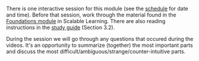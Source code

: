 There is one interactive session for this module (see the [schedule][schedule] 
for date and time). Before that session, work through the material found in
the [Foundations module][ScalableLearning] in Scalable Learning. There are also 
reading instructions in the [study guide][studyguide] (Section 3.2).

During the session we will go through any questions that occured during the 
videos. It's an opportunity to summarize (together) the most important parts 
and discuss the most difficult/ambiguous/strange/counter-intuitive parts.

[schedule]: https://miun.se/schema
[studyguide]: https://ver.miun.se/courses/security/infosakc/studyguide.pdf
[ScalableLearning]: https://www.scalable-learning.com/#/courses/3659/modules/13800/courseware
